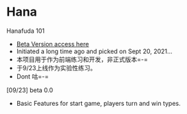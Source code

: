 # Hana
Hanafuda 101
- [Beta Version access here](https://thucim.github.io/hana/)
- Initiated a long time ago and picked on Sept 20, 2021...
- 本项目用于作为前端练习和开发，非正式版本=-=
- 于9/23上线作为实验性练习。
- Dont 咕=-=

[09/23] beta 0.0
- Basic Features for start game, players turn and win types.
